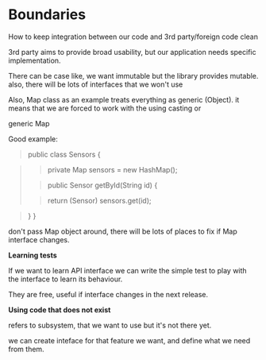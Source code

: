 # Boundaries
How to keep integration between our code and 3rd party/foreign code clean

3rd party aims to provide broad usability, but our application needs specific implementation.

There can be case like, we want immutable but the library provides mutable. also, there will be lots of interfaces that we won't use

Also, Map class as an example treats everything as generic (Object). it means that we are forced to work with the using casting or

generic Map<OurClass>


Good example: 
>
>public class Sensors {

>> private Map sensors = new HashMap();
>
>> public Sensor getById(String id) {
>
>> return (Sensor) sensors.get(id);
 
> }
>}

don't pass Map object around, there will be lots of places to fix if Map interface changes.


**Learning tests** 

If we want to learn API interface we can write the simple test to play with the interface to learn its behaviour.

They are free, useful if interface changes in the next release.

**Using code that does not exist**

refers to subsystem, that we want to use but it's not there yet.

we can create inteface for that feature we want, and define what we need from them.








